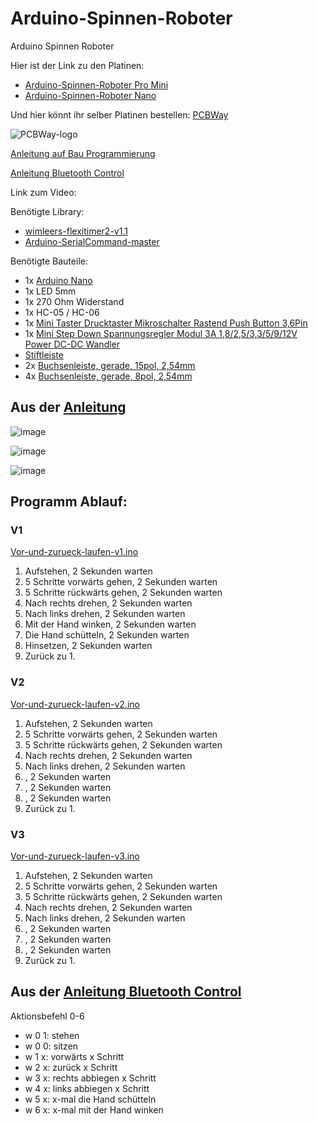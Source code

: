 # Arduino-Spinnen-Roboter
Arduino Spinnen Roboter

Hier ist der Link zu den Platinen:
- [Arduino-Spinnen-Roboter Pro Mini](https://www.pcbway.com/project/shareproject/Arduino_Spinnen_Roboter_5e67cf5d.html)
- [Arduino-Spinnen-Roboter Nano](https://www.pcbway.com/project/shareproject/Arduino_Spinnen_Roboter_Nano_7bf1c600.html)

Und hier könnt ihr selber Platinen bestellen: [PCBWay](https://www.pcbway.com/)

![PCBWay-logo](https://github.com/user-attachments/assets/f7c905fa-edf6-4745-9900-ceeaef771a5f)

[Anleitung auf Bau Programmierung](https://www.instructables.com/DIY-Spider-RobotQuad-robot-Quadruped/)

[Anleitung Bluetooth Control](https://www.instructables.com/DIY-Spider-Robot-PART-II-Remote-control/)



Link zum Video: 


Benötigte Library:
- [wimleers-flexitimer2-v1.1](https://github.com/Linu-Tec/Arduino-Spinnen-Roboter/blob/main/wimleers-flexitimer2-v1.1.zip)
- [Arduino-SerialCommand-master](https://github.com/Linu-Tec/Arduino-Spinnen-Roboter/blob/main/Arduino-SerialCommand-master.zip)



Benötigte Bauteile:
- 1x [Arduino Nano](https://funduinoshop.com/elektronische-module/sonstige/mikrocontroller/funduino-nano-r3-ch340-chip-ungeloetet)
- 1x LED 5mm
- 1x 270 Ohm Widerstand
- 1x HC-05 / HC-06
- 1x [Mini Taster Drucktaster Mikroschalter Rastend Push Button 3,6Pin](https://www.ebay.de/itm/374548828237?var=643525456852)
- 1x [Mini Step Down Spannungsregler Modul 3A 1,8/2,5/3,3/5/9/12V Power DC-DC Wandler](https://www.ebay.de/itm/375611362378)
- [Stiftleiste](https://funduinoshop.com/bauelemente/steckverbinder/stift-und-buchsenleisten/40-pin-pinleiste-schwarz/2.54mm-raster-standard-im-bereich-arduino)
- 2x [Buchsenleiste, gerade, 15pol, 2,54mm](https://funduinoshop.com/bauelemente/steckverbinder/stift-und-buchsenleisten/buchsenleiste-1-x-15p-2.54mm-rastermass-11mm-pinlaenge)
- 4x [Buchsenleiste, gerade, 8pol, 2,54mm](https://funduinoshop.com/bauelemente/steckverbinder/stift-und-buchsenleisten/buchsenleiste/header-pin-female-1-x-8p-2.54mm-1cm-pinlaenge)




## Aus der [Anleitung](https://www.instructables.com/DIY-Spider-RobotQuad-robot-Quadruped/)

![image](https://github.com/user-attachments/assets/7fb1b636-9eaa-4e1b-ac8c-60895d216240)

![image](https://github.com/user-attachments/assets/0bb091c5-55e0-48a1-96be-d137af29d8eb)

![image](https://github.com/user-attachments/assets/d8bd37f0-bc56-43b8-93a9-f525ff2ec553)

## Programm Ablauf:
### V1
[Vor-und-zurueck-laufen-v1.ino](https://github.com/Linu-Tec/Arduino-Spinnen-Roboter/blob/main/Vor-und-zurueck-laufen-v1.ino)

1. Aufstehen, 2 Sekunden warten
2. 5 Schritte vorwärts gehen, 2 Sekunden warten
3. 5 Schritte rückwärts gehen, 2 Sekunden warten
4. Nach rechts drehen, 2 Sekunden warten
5. Nach links drehen, 2 Sekunden warten
6. Mit der Hand winken, 2 Sekunden warten
7. Die Hand schütteln, 2 Sekunden warten
8. Hinsetzen, 2 Sekunden warten
9. Zurück zu 1.

### V2
[Vor-und-zurueck-laufen-v2.ino](https://github.com/Linu-Tec/Arduino-Spinnen-Roboter/blob/main/Vor-und-zurueck-laufen-v2.ino)

1. Aufstehen, 2 Sekunden warten
2. 5 Schritte vorwärts gehen, 2 Sekunden warten
3. 5 Schritte rückwärts gehen, 2 Sekunden warten
4. Nach rechts drehen, 2 Sekunden warten
5. Nach links drehen, 2 Sekunden warten
6. , 2 Sekunden warten
7. , 2 Sekunden warten
8. , 2 Sekunden warten
9. Zurück zu 1.

### V3
[Vor-und-zurueck-laufen-v3.ino](https://github.com/Linu-Tec/Arduino-Spinnen-Roboter/blob/main/Vor-und-zurueck-laufen-v3.ino)

1. Aufstehen, 2 Sekunden warten
2. 5 Schritte vorwärts gehen, 2 Sekunden warten
3. 5 Schritte rückwärts gehen, 2 Sekunden warten
4. Nach rechts drehen, 2 Sekunden warten
5. Nach links drehen, 2 Sekunden warten
6. , 2 Sekunden warten
7. , 2 Sekunden warten
8. , 2 Sekunden warten
9. Zurück zu 1.




## Aus der [Anleitung Bluetooth Control](https://www.instructables.com/DIY-Spider-Robot-PART-II-Remote-control/)


Aktionsbefehl 0-6
- w 0 1: stehen
- w 0 0: sitzen
- w 1 x: vorwärts x Schritt
- w 2 x: zurück x Schritt
- w 3 x: rechts abbiegen x Schritt
- w 4 x: links abbiegen x Schritt
- w 5 x: x-mal die Hand schütteln
- w 6 x: x-mal mit der Hand winken
